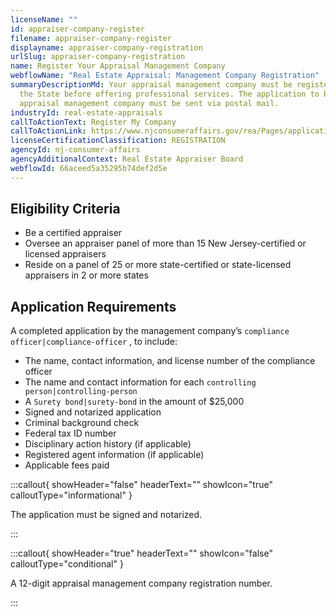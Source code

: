 ```yaml
---
licenseName: ""
id: appraiser-company-register
filename: appraiser-company-register
displayname: appraiser-company-registration
urlSlug: appraiser-company-registration
name: Register Your Appraisal Management Company
webflowName: "Real Estate Appraisal: Management Company Registration"
summaryDescriptionMd: Your appraisal management company must be registered with
  the State before offering professional services. The application to be an
  appraisal management company must be sent via postal mail.
industryId: real-estate-appraisals
callToActionText: Register My Company
callToActionLink: https://www.njconsumeraffairs.gov/rea/Pages/applications.aspx
licenseCertificationClassification: REGISTRATION
agencyId: nj-consumer-affairs
agencyAdditionalContext: Real Estate Appraiser Board
webflowId: 66aceed5a35295b74def2d5e
---
```

## Eligibility Criteria

* Be a certified appraiser
* Oversee an appraiser panel of more than 15 New Jersey-certified or licensed appraisers
* Reside on a panel of 25 or more state-certified or state-licensed appraisers in 2 or more states

## Application Requirements

A completed application by the management company’s `compliance officer|compliance-officer` , to include:

* The name, contact information, and license number of the compliance officer
* The name and contact information for each `controlling person|controlling-person` 
* A `Surety bond|surety-bond` in the amount of $25,000
* Signed and notarized application
* Criminal background check
* Federal tax ID number
* Disciplinary action history (if applicable)
* Registered agent information (if applicable)
* Applicable fees paid

:::callout{ showHeader="false" headerText="" showIcon="true" calloutType="informational" }

The application must be signed and notarized.

:::

:::callout{ showHeader="true" headerText="" showIcon="false" calloutType="conditional" }

A 12-digit appraisal management company registration number.

:::